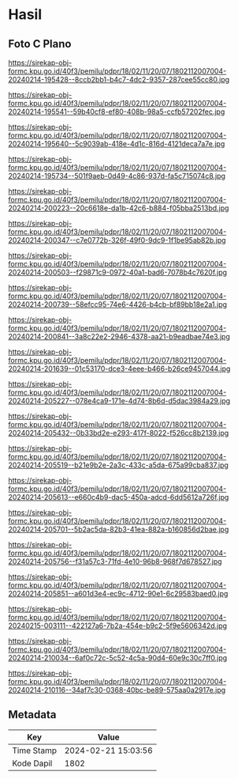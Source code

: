 # Hasil

## Foto C Plano

https://sirekap-obj-formc.kpu.go.id/40f3/pemilu/pdpr/18/02/11/20/07/1802112007004-20240214-195428--8ccb2bb1-b4c7-4dc2-9357-287cee55cc80.jpg

https://sirekap-obj-formc.kpu.go.id/40f3/pemilu/pdpr/18/02/11/20/07/1802112007004-20240214-195541--59b40cf8-ef80-408b-98a5-ccfb57202fec.jpg

https://sirekap-obj-formc.kpu.go.id/40f3/pemilu/pdpr/18/02/11/20/07/1802112007004-20240214-195640--5c9039ab-418e-4d1c-816d-4121deca7a7e.jpg

https://sirekap-obj-formc.kpu.go.id/40f3/pemilu/pdpr/18/02/11/20/07/1802112007004-20240214-195734--501f9aeb-0d49-4c86-937d-fa5c715074c8.jpg

https://sirekap-obj-formc.kpu.go.id/40f3/pemilu/pdpr/18/02/11/20/07/1802112007004-20240214-200223--20c6618e-da1b-42c6-b884-f05bba2513bd.jpg

https://sirekap-obj-formc.kpu.go.id/40f3/pemilu/pdpr/18/02/11/20/07/1802112007004-20240214-200347--c7e0772b-326f-49f0-9dc9-1f1be95ab82b.jpg

https://sirekap-obj-formc.kpu.go.id/40f3/pemilu/pdpr/18/02/11/20/07/1802112007004-20240214-200503--f29871c9-0972-40a1-bad6-7078b4c7620f.jpg

https://sirekap-obj-formc.kpu.go.id/40f3/pemilu/pdpr/18/02/11/20/07/1802112007004-20240214-200739--58efcc95-74e6-4426-b4cb-bf89bb18e2a1.jpg

https://sirekap-obj-formc.kpu.go.id/40f3/pemilu/pdpr/18/02/11/20/07/1802112007004-20240214-200841--3a8c22e2-2946-4378-aa21-b9eadbae74e3.jpg

https://sirekap-obj-formc.kpu.go.id/40f3/pemilu/pdpr/18/02/11/20/07/1802112007004-20240214-201639--01c53170-dce3-4eee-b466-b26ce9457044.jpg

https://sirekap-obj-formc.kpu.go.id/40f3/pemilu/pdpr/18/02/11/20/07/1802112007004-20240214-205227--078e4ca9-171e-4d74-8b6d-d5dac3984a29.jpg

https://sirekap-obj-formc.kpu.go.id/40f3/pemilu/pdpr/18/02/11/20/07/1802112007004-20240214-205432--0b33bd2e-e293-417f-8022-f526cc8b2139.jpg

https://sirekap-obj-formc.kpu.go.id/40f3/pemilu/pdpr/18/02/11/20/07/1802112007004-20240214-205519--b21e9b2e-2a3c-433c-a5da-675a99cba837.jpg

https://sirekap-obj-formc.kpu.go.id/40f3/pemilu/pdpr/18/02/11/20/07/1802112007004-20240214-205613--e660c4b9-dac5-450a-adcd-6dd5612a726f.jpg

https://sirekap-obj-formc.kpu.go.id/40f3/pemilu/pdpr/18/02/11/20/07/1802112007004-20240214-205701--5b2ac5da-82b3-41ea-882a-b160856d2bae.jpg

https://sirekap-obj-formc.kpu.go.id/40f3/pemilu/pdpr/18/02/11/20/07/1802112007004-20240214-205756--f31a57c3-71fd-4e10-96b8-968f7d678527.jpg

https://sirekap-obj-formc.kpu.go.id/40f3/pemilu/pdpr/18/02/11/20/07/1802112007004-20240214-205851--a601d3e4-ec9c-4712-90e1-6c29583baed0.jpg

https://sirekap-obj-formc.kpu.go.id/40f3/pemilu/pdpr/18/02/11/20/07/1802112007004-20240215-003111--422127a6-7b2a-454e-b9c2-5f9e5606342d.jpg

https://sirekap-obj-formc.kpu.go.id/40f3/pemilu/pdpr/18/02/11/20/07/1802112007004-20240214-210034--6af0c72c-5c52-4c5a-90d4-60e9c30c7ff0.jpg

https://sirekap-obj-formc.kpu.go.id/40f3/pemilu/pdpr/18/02/11/20/07/1802112007004-20240214-210116--34af7c30-0368-40bc-be89-575aa0a2917e.jpg


## Metadata

| Key        | Value               |
| ---------- | ------------------- |
| Time Stamp | 2024-02-21 15:03:56 |
| Kode Dapil | 1802                |



